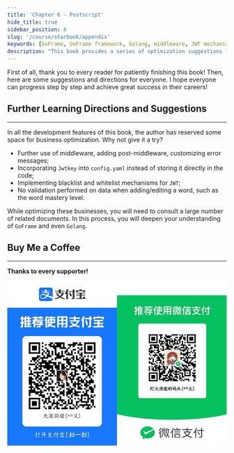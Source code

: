 ```yaml
---
title: 'Chapter 6 - Postscript'
hide_title: true
sidebar_position: 6
slug: '/course/starbook/appendix'
keywords: [GoFrame, GoFrame framework, Golang, middleware, JWT mechanism, configuration management, business optimization, custom error information, data validation, blacklist and whitelist]
description: "This book provides a series of optimization suggestions for development functions, including the use of middleware and custom error messages, incorporating the Jwtkey into configuration files, implementing JWT blacklist and whitelist mechanisms, and validating data when entering the database. Through these directions, readers can deepen their understanding of GoFrame and Golang, enhance programming skills, and gain more experience in business optimization."
---
```


First of all, thank you to every reader for patiently finishing this book! Then, here are some suggestions and directions for everyone. I hope everyone can progress step by step and achieve great success in their careers!
## Further Learning Directions and Suggestions
---
In all the development features of this book, the author has reserved some space for business optimization. Why not give it a try?
- Further use of middleware, adding post-middleware, customizing error messages;
- Incorporating `Jwtkey` into `config.yaml` instead of storing it directly in the code;
- Implementing blacklist and whitelist mechanisms for `JWT`;
- No validation performed on data when adding/editing a word, such as the word mastery level.

While optimizing these businesses, you will need to consult a large number of related documents. In this process, you will deepen your understanding of `GoFrame` and even `Golang`.

## Buy Me a Coffee
---
**Thanks to every supporter!**

![Feature List](../assets/coffee.jpg)